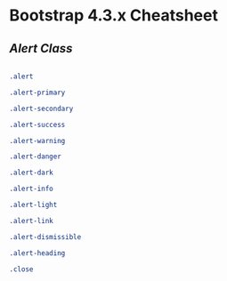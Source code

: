 <!-- comment -->

</style>

# Bootstrap 4.3.x Cheatsheet


## *Alert Class*


```css

.alert

.alert-primary

.alert-secondary

.alert-success

.alert-warning

.alert-danger

.alert-dark

.alert-info

.alert-light

.alert-link

.alert-dismissible

.alert-heading

.close
